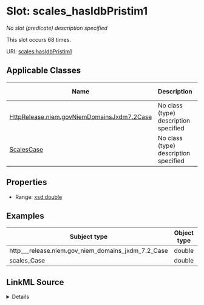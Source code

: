 

# Slot: scales_hasIdbPristim1


_No slot (predicate) description specified_






This slot occurs 68 times.


URI: [scales:hasIdbPristim1](http://schemas.scales-okn.org/rdf/scales#hasIdbPristim1)



<!-- no inheritance hierarchy -->





## Applicable Classes

| Name | Description | Modifies Slot |
| --- | --- | --- |
| [HttpRelease.niem.govNiemDomainsJxdm7.2Case](../classes/HttpRelease.niem.govNiemDomainsJxdm7.2Case.md) | No class (type) description specified |  yes  |
| [ScalesCase](../classes/ScalesCase.md) | No class (type) description specified |  yes  |







## Properties

* Range: [xsd:double](http://www.w3.org/2001/XMLSchema#double)






## Examples

| Subject type | Object type | Example subject | Example object | Occurrences |
| --- | --- | --- | --- | --- |
| http___release.niem.gov_niem_domains_jxdm_7.2_Case | double | scales:/CaseCriminal | -1.0 | 68 |
| scales_Case | double | scales:/CaseCriminal | -1.0 | 68 |




## LinkML Source

<details>

```yaml
name: scales_hasIdbPristim1
annotations:
  count:
    tag: count
    value: 68
description: No slot (predicate) description specified
examples:
- object:
    example_object: '-1.0'
    example_object_type: double
    example_predicate: scales:hasIdbPristim1
    example_subject: scales:/CaseCriminal
    example_subject_type: http___release.niem.gov_niem_domains_jxdm_7.2_Case
- object:
    example_object: '-1.0'
    example_object_type: double
    example_predicate: scales:hasIdbPristim1
    example_subject: scales:/CaseCriminal
    example_subject_type: scales_Case
from_schema: scales-kg
rank: 1000
slot_uri: scales:hasIdbPristim1
alias: scales_hasIdbPristim1
domain_of:
- http___release.niem.gov_niem_domains_jxdm_7.2_Case
- scales_Case
range: double

```
</details>